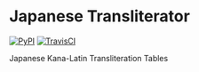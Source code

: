 # Japanese Transliterator
[![PyPI](https://img.shields.io/pypi/v/jtran.svg)](https://pypi.python.org/pypi/jtran)
[![TravisCI](https://img.shields.io/travis/kateabr/jtran.svg)](https://travis-ci.com/kateabr/jtran.svg?branch=master)

Japanese Kana-Latin Transliteration Tables
